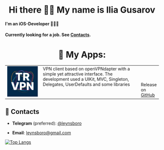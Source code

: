 <h1 align="center"> Hi there 🤙🏽 My name is Ilia Gusarov </h1>

#### I'm an iOS-Developer 👨🏽‍💻
#### Currently looking for a job. See [Contacts](#contacts).

<h1 align="center">📱 My Apps:</h1>
<table>
    <tr>
      <td width="150px"><img src="https://raw.githubusercontent.com/Leynsboro/leynsboro/main/images/trlogo.png" width="100px"></td>
      <td style="width: 400px; vertical-align:top">VPN client based on openVPNdapter with a simple yet attractive interface. The development used a UIKit, MVC, Singleton, Delegates, UserDefaults and some libraries </td>
      <td style="vertical-align:bottom">Release on <a href="https://github.com/Leynsboro/TR-VPN">GitHub</a></td>
    </tr>
    </table>

## 📨 Contacts

- **Telegram** (preferred): [@leynsboro](https://t.me/leynsboro)

- **Email**: [leynsboro@gmail.com](mailto:leynsboro@gmail.com)




[![Top Langs](https://github-readme-stats.vercel.app/api/top-langs/?username=Leynsboro)](https://github.com/anuraghazra/github-readme-stats)
 


